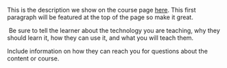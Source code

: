This is the description we show on the course page [here](https://lab.github.com/pavankalyan1437/data_structures_assignment). This first paragraph will be featured at the top of the page so make it great.
​

​
Be sure to tell the learner about the technology you are teaching, why they should learn it, how they can use it, and what you will teach them.
​


Include information on how they can reach you for questions about the content or course. 